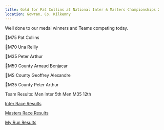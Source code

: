 ```yaml
---
title: Gold for Pat Collins at National Inter & Masters Championships 2023
location: Gowran, Co. Kilkenny
---
```


Well done to our medal winners and Teams competing today.

<p>🥇M75 Pat Collins</p>
<p>🥉M70 Una Reilly</p>
<p>🥉M35 Peter Arthur</p>
<p>🥇M50 County Arnaud Benjacar</p>
<p>🥈MS County Geoffrey Alexandre</p>
<p>🥈M35 County Peter Arthur</p>

Team Results:
Men Inter 5th 
Men M35 12th

<a href="/races/2023-02-12-national-inter-xc/" target="_blank" rel="noopener noreferrer">Inter Race Results</a>

<a href="/races/2023-02-12-national-masters-xc/" target="_blank" rel="noopener noreferrer">Masters Race Results</a>

<a href="https://www.myrunresults.com/events/123ie_national_inter__masters_xc_championships/4774/results" target="_blank" rel="noopener noreferrer">My Run Results</a>
